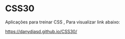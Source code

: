 # CSS30
Aplicações para treinar CSS , Para visualizar link abaixo:

https://danydiasd.github.io/CSS30/
